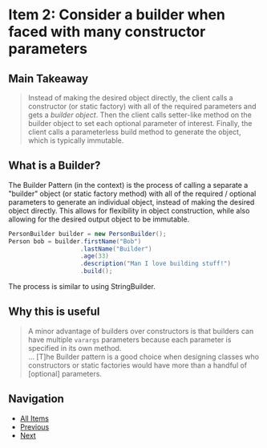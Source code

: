# Item 2: Consider a builder when faced with many constructor parameters

## Main Takeaway

> Instead of making the desired object directly, the client calls a constructor (or static factory) with all of the required parameters and gets a _builder object_. Then the client calls setter-like method on the builder object to set each optional parameter of interest. Finally, the client calls a parameterless build method to generate the object, which is typically immutable.

## What is a Builder?

The Builder Pattern (in the context) is the process of calling a separate a "builder" object (or static factory method) with all of the required / optional parameters to generate an individual object, instead of making the desired object directly. This allows for flexibility in object construction, while also allowing for the desired output object to be immutable.

```java
PersonBuilder builder = new PersonBuilder();
Person bob = builder.firstName("Bob")
                    .lastName("Builder")
                    .age(33)
                    .description("Man I love building stuff!")
                    .build();
```

The process is similar to using StringBuilder.

## Why this is useful

> A minor advantage of builders over constructors is that builders can have multiple `varargs` parameters because each parameter is specified in its own method.  
> …
> [T]he Builder pattern is a good choice when designing classes who constructors or static factories would have more than a handful of [optional] parameters.

## Navigation

- [All Items](../README.md#items)
- [Previous](./item-01-consider-static-factory-methods-instead-of-constructors.md)
- [Next](./item-03-enforce-the-singleton-property-with-a-private-constructor-or-an-enum-type.md)
